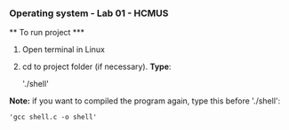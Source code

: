 ### Operating system - Lab 01 - HCMUS
** To run project ***
1. Open terminal in Linux

2. cd to project folder (if necessary). **Type**: 

	'./shell'

**Note:** if you want to compiled the program again, type this before './shell':

	'gcc shell.c -o shell'